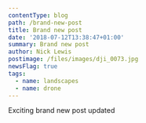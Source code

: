 ```yaml
---
contentType: blog
path: /brand-new-post
title: Brand new post
date: '2018-07-12T13:38:47+01:00'
summary: Brand new post
author: Nick Lewis
postimage: /files/images/dji_0073.jpg
newsFlag: true
tags:
  - name: landscapes
  - name: drone
---
```

Exciting brand new post updated
